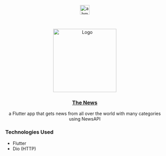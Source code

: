 <p align="center">
<a href="https://linkedin.com/in/ahmedhalbas" target="blank"><img align="center" src="https://cdn.jsdelivr.net/npm/simple-icons@3.0.1/icons/linkedin.svg" alt="ahmedhalbas" height="30" width="30" /></a>
</p>




<!-- PROJECT LOGO -->
<br />
<p align="center">
  <a href="https://drive.google.com/file/d/1ggYkSjii-Do9Y2YdRN3bpszXxjsGko5Y/view?usp=sharing">
    <img src="https://cdn.freebiesupply.com/logos/thumbs/2x/seven-news-logo.png" alt="Logo" width="200" height="200">
  </a>

  <a href="https://drive.google.com/file/d/1ggYkSjii-Do9Y2YdRN3bpszXxjsGko5Y/view?usp=sharing">
      <h3 align="center">The News</h3>

  </a>

  <p align="center">
   a Flutter app that gets news from all over the world with many categories using NewsAPI
    <br />
   
  </p>
</p>






### Technologies Used

* Flutter
* Dio (HTTP)


